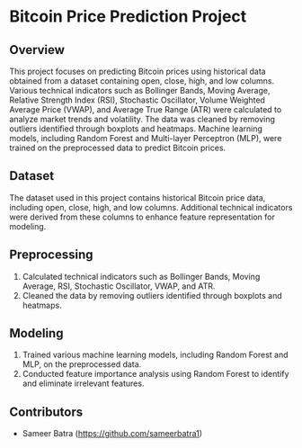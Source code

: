 # Bitcoin Price Prediction Project

## Overview
This project focuses on predicting Bitcoin prices using historical data obtained from a dataset containing open, close, high, and low columns. Various technical indicators such as Bollinger Bands, Moving Average, Relative Strength Index (RSI), Stochastic Oscillator, Volume Weighted Average Price (VWAP), and Average True Range (ATR) were calculated to analyze market trends and volatility. The data was cleaned by removing outliers identified through boxplots and heatmaps. Machine learning models, including Random Forest and Multi-layer Perceptron (MLP), were trained on the preprocessed data to predict Bitcoin prices.

## Dataset
The dataset used in this project contains historical Bitcoin price data, including open, close, high, and low columns. Additional technical indicators were derived from these columns to enhance feature representation for modeling.

## Preprocessing
1. Calculated technical indicators such as Bollinger Bands, Moving Average, RSI, Stochastic Oscillator, VWAP, and ATR.
2. Cleaned the data by removing outliers identified through boxplots and heatmaps.

## Modeling
1. Trained various machine learning models, including Random Forest and MLP, on the preprocessed data.
2. Conducted feature importance analysis using Random Forest to identify and eliminate irrelevant features.

## Contributors
- Sameer Batra (https://github.com/sameerbatra1)
